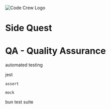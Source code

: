 ![Code Crew Logo](/Imgs/codecrewlogo.png  "image_tooltip")
# Side Quest

# QA - Quality Assurance

automated testing

jest

    assert

    mock

bun test suite